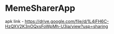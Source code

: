 # MemeSharerApp

apk link - https://drive.google.com/file/d/1L4jFH6C-HzQXV2K3nOQxsFoWpMh-U3ia/view?usp=sharing 
